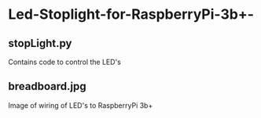 # Led-Stoplight-for-RaspberryPi-3b+-

## stopLight.py
Contains code to control the LED's

## breadboard.jpg
Image of wiring of LED's to RaspberryPi 3b+

